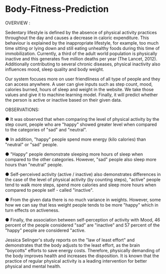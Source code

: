 # Body-Fitness-Prediction

OVERVIEW : 

Sedentary lifestyle is defined by the absence of physical activity practices throughout the day and causes a decrease in caloric expenditure. This behaviour is explained by the inappropriate lifestyle, for example, too much time sitting or lying down and still eating unhealthy foods during this time of immobilization. Currently, a third of the adult world population is physically inactive and this generates five million deaths per year (The Lancet, 2012). Additionally contributing to several chronic diseases, physical inactivity also influences mood, sleep quality and body weight.


Our system focuses more on user friendliness of all type of people and they can access anywhere. A user can give inputs such as step count, mood, calories burned, hours of sleep and weight in the website. We take those values and give it to machine learning model. Finally, it will predict whether the person is active or inactive based on their given data.


OBSERVATIONS: 

●	It was observed that when comparing the level of physical activity by the step count, people who are "happy" showed greater level when compared to the categories of "sad" and "neutral".

●	In addition, "happy" people spend more energy (kilo calories) than "neutral" or "sad" people.

●	"Happy" people demonstrate sleeping more hours of sleep when compared to the other categories. However, "sad" people also sleep more hours than "neutral" people.

●	Self-perceived activity (active / inactive) also demonstrates differences in the case of the level of physical activity (by counting steps), "active" people tend to walk more steps, spend more calories and sleep more hours when compared to people self - called "inactive".

●	From the given data there is no much variance in weights. However, some how we can say that less weight people tends to be more "happy" which in turn effects on activeness.

●	Finally, the association between self-perception of activity with Mood, 46 percent of the people considered "sad" are "inactive" and 57 percent of the "happy" people are considered "active.

Jessica Selinger's study reports on the "law of least effort" and demonstrates that the body adjusts to the least effort, as the brain "boycotts" efforts to save energy costs. Therefore, physically demanding of the body improves health and increases the disposition. It is known that the practice of regular physical activity is a leading intervention for better physical and mental health.
